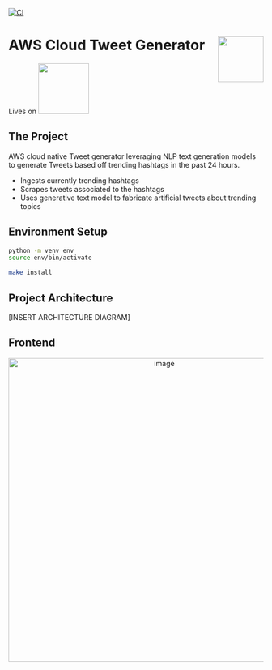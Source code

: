 [![CI](https://github.com/dai-anna/AWSCloud-TweetGenerator/actions/workflows/main.yml/badge.svg)](https://github.com/dai-anna/AWSCloud-TweetGenerator/actions/workflows/main.yml)
# AWS Cloud Tweet Generator <img width=90 align="right" src="https://upload.wikimedia.org/wikipedia/commons/thumb/e/e6/Duke_University_logo.svg/1024px-Duke_University_logo.svg.png">
Lives on  <img width=100 src="https://www.icmanage.com/wp-content/uploads/2018/05/AWS-logo.png">

## The Project
AWS cloud native Tweet generator leveraging NLP text generation models to generate Tweets based off trending hashtags in the past 24 hours.
- Ingests currently trending hashtags
- Scrapes tweets associated to the hashtags
- Uses generative text model to fabricate artificial tweets about trending topics


## Environment Setup
```bash
python -m venv env
source env/bin/activate
```

```bash
make install
```

## Project Architecture
[INSERT ARCHITECTURE DIAGRAM]

## Frontend
<div align="center">
<img width="600" alt="image" src="https://user-images.githubusercontent.com/58488209/141659113-eff3e422-1889-4351-84c2-5c07dad951e1.png">
</div>
